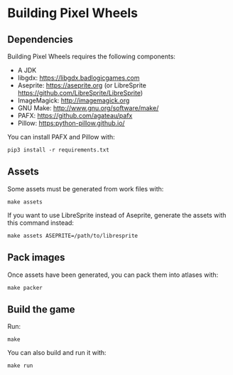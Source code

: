 # Building Pixel Wheels

## Dependencies

Building Pixel Wheels requires the following components:

- A JDK
- libgdx: <https://libgdx.badlogicgames.com>
- Aseprite: <https://aseprite.org> (or LibreSprite <https://github.com/LibreSprite/LibreSprite>)
- ImageMagick: <http://imagemagick.org>
- GNU Make: <http://www.gnu.org/software/make/>
- PAFX: <https://github.com/agateau/pafx>
- Pillow: <https:python-pillow.github.io/>

You can install PAFX and Pillow with:

    pip3 install -r requirements.txt

## Assets

Some assets must be generated from work files with:

    make assets

If you want to use LibreSprite instead of Aseprite, generate the assets with
this command instead:

    make assets ASEPRITE=/path/to/libresprite

## Pack images

Once assets have been generated, you can pack them into atlases with:

    make packer

## Build the game

Run:

    make

You can also build and run it with:

    make run
